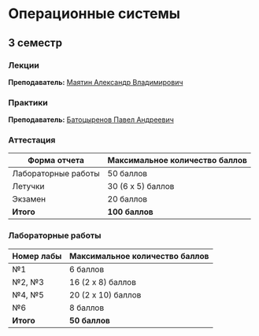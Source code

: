# Операционные системы

## 3 семестр

### Лекции

**Преподаватель:** [Маятин Александр Владимирович](https://isu.ifmo.ru/person/114568)

### Практики

**Преподаватель:** [Батоцыренов Павел Андреевич](https://isu.ifmo.ru/person/223445)

### Аттестация

Форма отчета | Максимальное количество баллов
-- | --
Лабораторные работы | 50 баллов
Летучки  |  30 (6 x 5) баллов
Экзамен  | 20 баллов
**Итого** | **100 баллов**

### Лабораторные работы

Номер лабы | Максимальное количество баллов
-- | --
№1 | 6 баллов
№2, №3  | 16 (2 x 8) баллов
№4, №5  | 20 (2 x 10) баллов
№6  | 8 баллов
**Итого** | **50 баллов**
